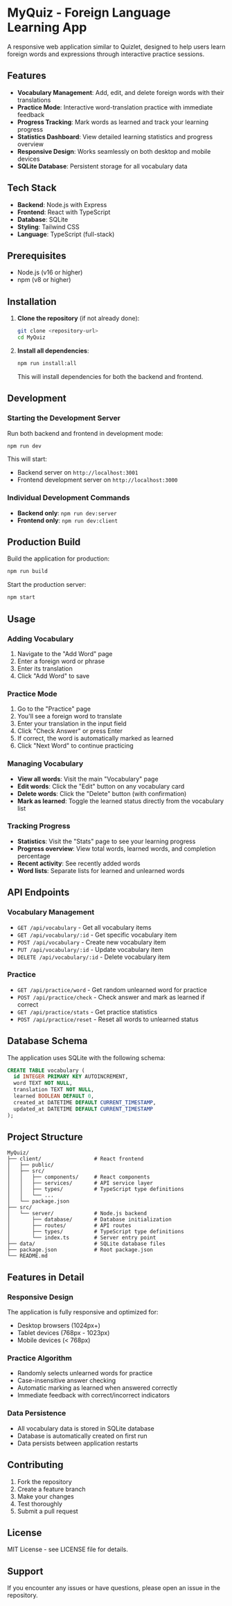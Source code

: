 # MyQuiz - Foreign Language Learning App

A responsive web application similar to Quizlet, designed to help users learn foreign words and expressions through interactive practice sessions.

## Features

- **Vocabulary Management**: Add, edit, and delete foreign words with their translations
- **Practice Mode**: Interactive word-translation practice with immediate feedback
- **Progress Tracking**: Mark words as learned and track your learning progress
- **Statistics Dashboard**: View detailed learning statistics and progress overview
- **Responsive Design**: Works seamlessly on both desktop and mobile devices
- **SQLite Database**: Persistent storage for all vocabulary data

## Tech Stack

- **Backend**: Node.js with Express
- **Frontend**: React with TypeScript
- **Database**: SQLite
- **Styling**: Tailwind CSS
- **Language**: TypeScript (full-stack)

## Prerequisites

- Node.js (v16 or higher)
- npm (v8 or higher)

## Installation

1. **Clone the repository** (if not already done):
   ```bash
   git clone <repository-url>
   cd MyQuiz
   ```

2. **Install all dependencies**:
   ```bash
   npm run install:all
   ```

   This will install dependencies for both the backend and frontend.

## Development

### Starting the Development Server

Run both backend and frontend in development mode:

```bash
npm run dev
```

This will start:
- Backend server on `http://localhost:3001`
- Frontend development server on `http://localhost:3000`

### Individual Development Commands

- **Backend only**: `npm run dev:server`
- **Frontend only**: `npm run dev:client`

## Production Build

Build the application for production:

```bash
npm run build
```

Start the production server:

```bash
npm start
```

## Usage

### Adding Vocabulary

1. Navigate to the "Add Word" page
2. Enter a foreign word or phrase
3. Enter its translation
4. Click "Add Word" to save

### Practice Mode

1. Go to the "Practice" page
2. You'll see a foreign word to translate
3. Enter your translation in the input field
4. Click "Check Answer" or press Enter
5. If correct, the word is automatically marked as learned
6. Click "Next Word" to continue practicing

### Managing Vocabulary

- **View all words**: Visit the main "Vocabulary" page
- **Edit words**: Click the "Edit" button on any vocabulary card
- **Delete words**: Click the "Delete" button (with confirmation)
- **Mark as learned**: Toggle the learned status directly from the vocabulary list

### Tracking Progress

- **Statistics**: Visit the "Stats" page to see your learning progress
- **Progress overview**: View total words, learned words, and completion percentage
- **Recent activity**: See recently added words
- **Word lists**: Separate lists for learned and unlearned words

## API Endpoints

### Vocabulary Management

- `GET /api/vocabulary` - Get all vocabulary items
- `GET /api/vocabulary/:id` - Get specific vocabulary item
- `POST /api/vocabulary` - Create new vocabulary item
- `PUT /api/vocabulary/:id` - Update vocabulary item
- `DELETE /api/vocabulary/:id` - Delete vocabulary item

### Practice

- `GET /api/practice/word` - Get random unlearned word for practice
- `POST /api/practice/check` - Check answer and mark as learned if correct
- `GET /api/practice/stats` - Get practice statistics
- `POST /api/practice/reset` - Reset all words to unlearned status

## Database Schema

The application uses SQLite with the following schema:

```sql
CREATE TABLE vocabulary (
  id INTEGER PRIMARY KEY AUTOINCREMENT,
  word TEXT NOT NULL,
  translation TEXT NOT NULL,
  learned BOOLEAN DEFAULT 0,
  created_at DATETIME DEFAULT CURRENT_TIMESTAMP,
  updated_at DATETIME DEFAULT CURRENT_TIMESTAMP
);
```

## Project Structure

```
MyQuiz/
├── client/                 # React frontend
│   ├── public/
│   ├── src/
│   │   ├── components/     # React components
│   │   ├── services/       # API service layer
│   │   ├── types/          # TypeScript type definitions
│   │   └── ...
│   └── package.json
├── src/
│   └── server/             # Node.js backend
│       ├── database/       # Database initialization
│       ├── routes/         # API routes
│       ├── types/          # TypeScript type definitions
│       └── index.ts        # Server entry point
├── data/                   # SQLite database files
├── package.json            # Root package.json
└── README.md
```

## Features in Detail

### Responsive Design

The application is fully responsive and optimized for:
- Desktop browsers (1024px+)
- Tablet devices (768px - 1023px)
- Mobile devices (< 768px)

### Practice Algorithm

- Randomly selects unlearned words for practice
- Case-insensitive answer checking
- Automatic marking as learned when answered correctly
- Immediate feedback with correct/incorrect indicators

### Data Persistence

- All vocabulary data is stored in SQLite database
- Database is automatically created on first run
- Data persists between application restarts

## Contributing

1. Fork the repository
2. Create a feature branch
3. Make your changes
4. Test thoroughly
5. Submit a pull request

## License

MIT License - see LICENSE file for details.

## Support

If you encounter any issues or have questions, please open an issue in the repository. 